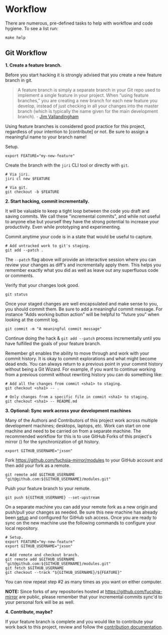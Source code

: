 # Workflow

There are numerous, pre-defined tasks to help with workflow and code hygiene. To see a list run:

    make help

## Git Workflow

**1. Create a feature branch.**

Before you start hacking it is strongly advised that you create a new feature branch in git.

> A feature branch is simply a separate branch in your Git repo used to implement a single feature in your project. When “using feature branches,” you are creating a new branch for each new feature you develop, instead of just checking in all your changes into the master branch (which is typically the name given for the main development branch). - [Jim Vallandingham](https://bocoup.com/weblog/git-workflow-walkthrough-feature-branches)

Using feature branches is considered good practice for this project, regardless of your intention to [contribute] or not. Be sure to assign a meaningful name to your branch name!

Setup.

    export FEATURE="my-new-feature"

Create the branch with the `jiri` CLI tool or directly with `git`.

    # Via jiri.
    jiri cl new $FEATURE

    # Via git.
    git checkout -b $FEATURE

**2. Start hacking, commit incrementally.**

It will be valuable to keep a tight loop between the code you draft and saving commits. We call these "incremental commits", and while not useful to anyone else but yourself they have the strong potential to increase your productivity. Even while prototyping and experimenting.

Commit anytime your code is in a state that would be useful to capture.

    # Add untracked work to git's staging.
    git add --patch .

The `--patch` flag above will provide an interactive session where you can review your changes as diff's and incrementally apply them. This helps you remember exactly what you did as well as leave out any superfluous code or comments.

Verify that your changes look good.

    git status

Once your staged changes are well encapsulated and make sense to you, you should commit them. Be sure to add a meaningful commit message. For instance "Adds working button action" will be helpful to "future you" when looking at the commit log.

    git commit -m "A meaningful commit message"

Continue doing the hack & `git add --patch` process incrementally until you have fulfilled the goals of your feature branch.

Remember git enables the ability to move through and work with your commit history. It is okay to commit explorations and what might become dead ends. You can always return to a previous point in your commit history without being a Git Wizard. For example, if you want to continue working from a previous commit without rewriting history you can do something like:

    # Add all the changes from commit <sha1> to staging.
    git checkout <sha1> -- .

    # Only changes from a specific file in commit <sha1> to staging.
    git checkout <sha1> -- README.md

**3. Optional: Sync work across your development machines**

Many of the Authors and Contributors of this project work across multiple development machines; desktops, laptops, etc. Work can start on one machine and need to be carried on from a separate machine. The recommended workflow for this is to use GitHub Forks of this project's mirror () for the synchronization of git history.

    export GITHUB_USERNAME="jxson"

Fork https://github.com/fuchsia-mirror/modules to your GitHub account and then add your fork as a remote.

    git remote add $GITHUB_USERNAME "git@github.com:${GITHUB_USERNAME}/modules.git"

Push your feature branch to your remote.

    git push ${GITHUB_USERNAME} --set-upstream

On a separate machine you can add your remote fork as a new origin and push/pull your changes as needed. Be sure this new machine has already been [setup](setup.md) and configured for GitHub ssh access. Once you are ready to sync on the new machine use the following commands to configure your local repository.

    # Setup.
    export FEATURE="my-new-feature"
    export GITHUB_USERNAME="jxson"

    # Add remote and checkout branch.
    git remote add $GITHUB_USERNAME "git@github.com:${GITHUB_USERNAME}/modules.git"
    git fetch $GITHUB_USERNAME
    git checkout --track "${GITHUB_USERNAME}/${FEATURE}"

You can now repeat step #2 as many times as you want on either computer.

**NOTE:** Since forks of any repositories hosted at https://github.com/fucshia-mirror are public, please remember that your incremental commits sync'd to your personal fork will be as well.

**4. Contribute, maybe?**

If your feature branch is complete and you would like to contribute your work back to this project, review and follow the [contribution documentation].

[contribution documentation]: ../contributing/README.md
